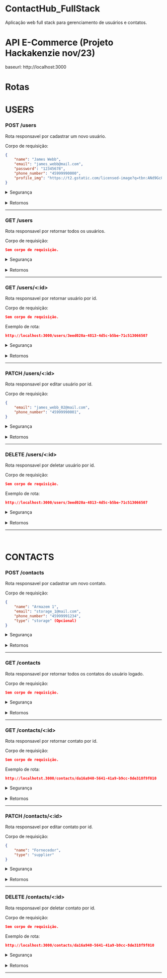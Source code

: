 # ContactHub_FullStack

Aplicação web full stack para gerenciamento de usuários e contatos.

# API E-Commerce (Projeto Hackakenzie nov/23)

baseurl: http://localhost:3000

# Rotas

# USERS

### POST /users
Rota responsavel por cadastrar um novo usuário.


Corpo de requisição:

```JSON
{
	"name": "James Webb",
	"email": "james_webb@mail.com",
	"password": "12345678",
	"phone_number": "45999990000",
	"profile_img": "https://t2.gstatic.com/licensed-image?q=tbn:ANd9GcQqCgFnFmlyzoYIHvuLiRRUK1YwYxhyhdFUFao1Xg1-Y1YZn0ekCTt62Q1uPYJMFUWt" (Opcional)
}
```

<details>
<summary>Segurança</summary>
    <ul>
<li>Não é necessário autorização.</li>
<li>✔ Hash de senha</li>
    </ul>
</details>

<br />

<details>
<summary>Retornos</summary>
<br>
201 - Created:

```JSON
{
	"id": "c43557ee-de60-4070-8430-fe3eaa29be33",
	"name": "James Webb",
	"email": "james_webb@mail.com",
	"phone_number": "45999990000",
	"profile_img": "https://t2.gstatic.com/licensed-image?q=tbn:ANd9GcQqCgFnFmlyzoYIHvuLiRRUK1YwYxhyhdFUFao1Xg1-Y1YZn0ekCTt62Q1uPYJMFUWt",
	"created_at": "2024-02-04T15:06:01.859Z"
}
```
</details>

<hr />

### GET /users
Rota responsavel por retornar todos os usuários.


Corpo de requisição:
<br>
```JSON
Sem corpo de requisição.
```

<details>
    <summary>Segurança</summary>
    <ul>
        <li>Não é necessário autorização.</li>
    </ul>
</details>

<br />

<details>
<summary>Retornos</summary>
<br>
200 - OK:

```JSON
[
	{
		"id": "c43557ee-de60-4070-8430-fe3eaa29be33",
		"name": "James Webb",
		"email": "james_webb@mail.com",
		"phone_number": "45999990000",
		"profile_img": "https://t2.gstatic.com/licensed-image?q=tbn:ANd9GcQqCgFnFmlyzoYIHvuLiRRUK1YwYxhyhdFUFao1Xg1-Y1YZn0ekCTt62Q1uPYJMFUWt",
		"created_at": "2024-02-04T15:06:01.859Z"
	},
	{
		"id": "3eed020a-4813-4d5c-b5be-71c513066507",
		"name": "Hubble",
		"email": "hubble@mail.com",
		"phone_number": "45999990001",
		"profile_img": "https://img.olhardigital.com.br/wp-content/uploads/2021/07/Telescopio-Espacial-Hubble-fotografado-a-partir-da-Discovery-em-1997.png",
		"created_at": "2024-02-04T15:09:59.609Z"
	}
]
```
</details>

<hr />

### GET /users/<:id>
Rota responsavel por retornar usuário por id.


Corpo de requisição:
<br>
```JSON
Sem corpo de requisição.
```
Exemplo de rota:

```JSON
http://localhost:3000/users/3eed020a-4813-4d5c-b5be-71c513066507
```

<details>
    <summary>Segurança</summary>
    <ul>
        <li>Não é necessário autorização.</li>
    </ul>
</details>

<br />

<details>
<summary>Retornos</summary>
<br>
200 - OK:

```JSON
{
	"id": "3eed020a-4813-4d5c-b5be-71c513066507",
	"name": "Hubble",
	"email": "hubble@mail.com",
	"phone_number": "45999990001",
	"profile_img": "https://img.olhardigital.com.br/wp-content/uploads/2021/07/Telescopio-Espacial-Hubble-fotografado-a-partir-da-Discovery-em-1997.png",
	"created_at": "2024-02-04T15:09:59.609Z"
}
```
</details>

<hr />

### PATCH /users/<:id>
Rota responsavel por editar usuário por id.


Corpo de requisição:

```JSON
{
	"email": "james_webb_02@mail.com",
	"phone_number": "45999990001",
}
```

<details>
<summary>Segurança</summary>
    <ul>
<li>Necessário Bearer Token (JWT).</li>
    </ul>
</details>

<br />

<details>
<summary>Retornos</summary>
<br>
201 - Created:

```JSON
{
	"id": "c43557ee-de60-4070-8430-fe3eaa29be33",
	"name": "James Webb",
	"email": "james_webb_02@mail.com",
	"phone_number": "45999990001",
	"profile_img": "https://t2.gstatic.com/licensed-image?q=tbn:ANd9GcQqCgFnFmlyzoYIHvuLiRRUK1YwYxhyhdFUFao1Xg1-Y1YZn0ekCTt62Q1uPYJMFUWt",
	"created_at": "2024-02-04T15:06:01.859Z"
}
```
</details>

<hr />

### DELETE /users/<:id>
Rota responsavel por deletar usuário por id.


Corpo de requisição:

```JSON
Sem corpo de requisição.
```

Exemplo de rota:

```JSON
http://localhost:3000/users/3eed020a-4813-4d5c-b5be-71c513066507
```

<details>
<summary>Segurança</summary>
    <ul>
        <li>Necessário Bearer Token (JWT).</li>
    </ul>
</details>

<br />

<details>
<summary>Retornos</summary>
<br>
204 - No content:

```JSON
Sem corpo de retorno.
```
</details>

<hr />

<br>

# CONTACTS

### POST /contacts
Rota responsavel por cadastrar um novo contato.


Corpo de requisição:

```JSON
{
	"name": "Armazem 1",
	"email": "storage_1@mail.com",
	"phone_number": "45999991234",
	"type": "storage" (Opcional)
}
```

<details>
<summary>Segurança</summary>
    <ul>
        <li>Necessário Bearer Token (JWT).</li>
    </ul>
</details>

<br />

<details>
<summary>Retornos</summary>
<br>
201 - Created:

```JSON
{
	"id": "af48d3ef-d2ee-4249-b812-e7d7d5363359",
	"name": "Armazem 1",
	"email": "storage_1@mail.com",
	"phone_number": "45999991234",
	"type": "storage",
	"created_at": "2024-02-04T15:36:04.927Z",
	"user_id": "3eed020a-4813-4d5c-b5be-71c513066507",
	"user": {
		"email": "hubble@mail.com"
	}
}
```
</details>

<hr />

### GET /contacts
Rota responsavel por retornar todos os contatos do usuário logado.


Corpo de requisição:
<br>
```JSON
Sem corpo de requisição.
```

<details>
    <summary>Segurança</summary>
    <ul>
        <li>Necessário Bearer Token (JWT).</li>
    </ul>
</details>

<br />

<details>
<summary>Retornos</summary>
<br>
200 - OK:

```JSON
[
	{
		"id": "af48d3ef-d2ee-4249-b812-e7d7d5363359",
		"name": "Armazem 1",
		"email": "storage_1@mail.com",
		"phone_number": "45999991234",
		"type": "storage",
		"created_at": "2024-02-04T15:36:04.927Z",
		"user_id": "3eed020a-4813-4d5c-b5be-71c513066507",
		"user": {
			"email": "hubble@mail.com"
		}
	},
	{
		"id": "da16a940-5641-41a9-b9cc-8de318f9f010",
		"name": "Executivo",
		"email": "executive@mail.com",
		"phone_number": "45999990123",
		"type": "executive",
		"created_at": "2024-02-04T15:38:38.499Z",
		"user_id": "3eed020a-4813-4d5c-b5be-71c513066507",
		"user": {
			"email": "hubble@mail.com"
		}
	}
]
```
</details>

<hr />

### GET /contacts/<:id>
Rota responsavel por retornar contato por id.


Corpo de requisição:
<br>
```JSON
Sem corpo de requisição.
```
Exemplo de rota:

```JSON
http://localhotst.3000/contacts/da16a940-5641-41a9-b9cc-8de318f9f010
```

<details>
    <summary>Segurança</summary>
    <ul>
        <li>Necessário Bearer Token (JWT).</li>
    </ul>
</details>

<br />

<details>
<summary>Retornos</summary>
<br>
200 - OK:

```JSON
{
	"id": "da16a940-5641-41a9-b9cc-8de318f9f010",
	"name": "Executivo",
	"email": "executive@mail.com",
	"phone_number": "45999990123",
	"type": "executive",
	"created_at": "2024-02-04T15:38:38.499Z",
	"user_id": "3eed020a-4813-4d5c-b5be-71c513066507",
	"user": {
		"email": "hubble@mail.com"
	}
}
```
</details>

<hr />

### PATCH /contacts/<:id>
Rota responsavel por editar contato por id.


Corpo de requisição:

```JSON
{
	"name": "Fornecedor",
	"type": "supplier"
}
```

<details>
<summary>Segurança</summary>
    <ul>
        <li>Necessário Bearer Token (JWT).</li>
    </ul>
</details>

<br />

<details>
<summary>Retornos</summary>
<br>
201 - Created:

```JSON
{
	"id": "da16a940-5641-41a9-b9cc-8de318f9f010",
	"name": "Fornecedor",
	"email": "executive@mail.com",
	"phone_number": "45999990123",
	"type": "supplier",
	"created_at": "2024-02-04T15:38:38.499Z",
	"user_id": "3eed020a-4813-4d5c-b5be-71c513066507",
	"user": {
		"email": "hubble@mail.com"
	}
}
```
</details>

<hr />

### DELETE /contacts/<:id>
Rota responsavel por deletar contato por id.


Corpo de requisição:

```JSON
Sem corpo de requisição.
```

Exemplo de rota:

```JSON
http://localhost:3000/contacts/da16a940-5641-41a9-b9cc-8de318f9f010
```

<details>
<summary>Segurança</summary>
    <ul>
        <li>Necessário Bearer Token (JWT).</li>
    </ul>
</details>

<br />

<details>
<summary>Retornos</summary>
<br>
204 - No content:

```JSON
Sem corpo de retorno.
```
</details>

<hr />